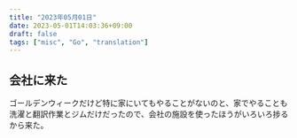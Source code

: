 ```yaml
---
title: "2023年05月01日"
date: 2023-05-01T14:03:36+09:00
draft: false
tags: ["misc", "Go", "translation"]
---
```


## 会社に来た

ゴールデンウィークだけど特に家にいてもやることがないのと、家でやることも洗濯と翻訳作業とジムだけだったので、会社の施設を使ったほうがいろいろ捗るから来た。

